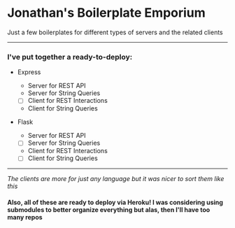 # Jonathan's Boilerplate Emporium

Just a few boilerplates for different types of servers and the related clients

---

### I've put together a ready-to-deploy:

- Express
  - Server for REST API
  - Server for String Queries
  - [ ] Client for REST Interactions
  - Client for String Queries

- Flask
  - Server for REST API
  - [ ] Server for String Queries
  - Client for REST Interactions
  - [ ] Client for String Queries

---

*The clients are more for just any language but it was nicer to sort them like this*

#### Also, all of these are ready to deploy via Heroku! I was considering using submodules to better organize everything but alas, then I'll have too many repos  
